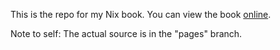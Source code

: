 This is the repo for my Nix book.
You can view the book [online](https://mhwombat.codeberg.page/nix-book/).

Note to self: The actual source is in the "pages" branch.
